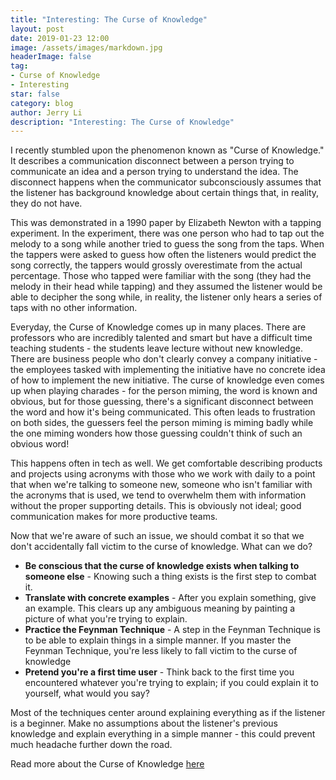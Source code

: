 ```yaml
---
title: "Interesting: The Curse of Knowledge"
layout: post
date: 2019-01-23 12:00
image: /assets/images/markdown.jpg
headerImage: false
tag:
- Curse of Knowledge
- Interesting
star: false
category: blog
author: Jerry Li
description: "Interesting: The Curse of Knowledge" 
---
```


I recently stumbled upon the phenomenon known as "Curse of Knowledge." It describes a communication disconnect between a person trying to communicate an idea and a person trying to understand the idea. 
The disconnect happens when the communicator subconsciously assumes that the listener has background knowledge about certain things that, in reality, they do not have. 

This was demonstrated in a 1990 paper by Elizabeth Newton with a tapping experiment. In the experiment, there was one person who had to tap out the melody to a song while another tried to guess the song from the taps.
When the tappers were asked to guess how often the listeners would predict the song correctly, the tappers would grossly overestimate from the actual percentage. 
Those who tapped were familiar with the song (they had the melody in their head while tapping) and they assumed the listener would be able to decipher the song while, in reality, the listener only hears a series of taps with no other information.

Everyday, the Curse of Knowledge comes up in many places. There are professors who are incredibly talented and smart but have a difficult time teaching students - the students leave lecture without new knowledge. There are business people who don't clearly convey a company initiative - the employees tasked with implementing the initiative have no concrete idea of how to implement the new initiative. The curse of knowledge even comes up when playing charades - for the person miming, the word is known and obvious, but for those guessing, there's a significant disconnect between the word and how it's being communicated. 
This often leads to frustration on both sides, the guessers feel the person miming is miming badly while the one miming wonders how those guessing couldn't think of such an obvious word! 

This happens often in tech as well. We get comfortable describing products and projects using acronyms with those who we work with daily to a point that when we're talking to someone new, someone who isn't familiar with the acronyms that is used, we tend to overwhelm them with information without the proper supporting details. This is obviously not ideal; good communication makes for more productive teams. 

Now that we're aware of such an issue, we should combat it so that we don't accidentally fall victim to the curse of knowledge. What can we do? 
* **Be conscious that the curse of knowledge exists when talking to someone else** - Knowing such a thing exists is the first step to combat it.
* **Translate with concrete examples** - After you explain something, give an example. This clears up any ambiguous meaning by painting a picture of what you're trying to explain.
* **Practice the Feynman Technique** - A step in the Feynman Technique is to be able to explain things in a simple manner. If you master the Feynman Technique, you're less likely to fall victim to the curse of knowledge
* **Pretend you're a first time user** - Think back to the first time you encountered whatever you're trying to explain; if you could explain it to yourself, what would you say?

Most of the techniques center around explaining everything as if the listener is a beginner. Make no assumptions about the listener's previous knowledge and explain everything in a simple manner - this could prevent much headache further down the road.


Read more about the Curse of Knowledge [here](https://en.wikipedia.org/wiki/Curse_of_knowledge)
